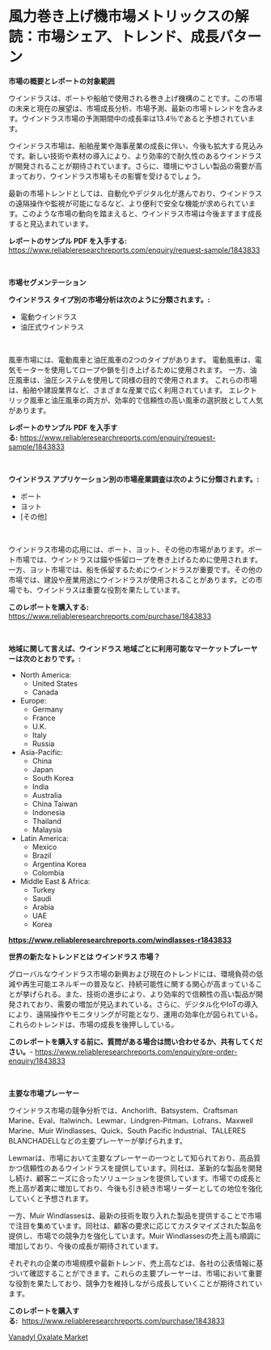 <p><h1>風力巻き上げ機市場メトリックスの解読：市場シェア、トレンド、成長パターン</h1></p><p><strong>市場の概要とレポートの対象範囲</strong></p>
<p><p>ウインドラスは、ボートや船舶で使用される巻き上げ機構のことです。この市場の未来と現在の展望は、市場成長分析、市場予測、最新の市場トレンドを含みます。ウインドラス市場の予測期間中の成長率は13.4％であると予想されています。</p><p>ウインドラス市場は、船舶産業や海事産業の成長に伴い、今後も拡大する見込みです。新しい技術や素材の導入により、より効率的で耐久性のあるウインドラスが開発されることが期待されています。さらに、環境にやさしい製品の需要が高まっており、ウインドラス市場もその影響を受けるでしょう。</p><p>最新の市場トレンドとしては、自動化やデジタル化が進んでおり、ウインドラスの遠隔操作や監視が可能になるなど、より便利で安全な機能が求められています。このような市場の動向を踏まえると、ウインドラス市場は今後ますます成長すると見込まれています。</p></p>
<p><strong>レポートのサンプル PDF を入手する:</strong> <a href="https://www.reliableresearchreports.com/enquiry/request-sample/1843833">https://www.reliableresearchreports.com/enquiry/request-sample/1843833</a></p>
<p>&nbsp;</p>
<p><strong>市場セグメンテーション</strong></p>
<p><strong>ウインドラス タイプ別の市場分析は次のように分類されます。:</strong></p>
<p><ul><li>電動ウインドラス</li><li>油圧式ウインドラス</li></ul></p>
<p>&nbsp;</p>
<p><p>風車市場には、電動風車と油圧風車の2つのタイプがあります。 電動風車は、電気モーターを使用してロープや鎖を引き上げるために使用されます。 一方、油圧風車は、油圧システムを使用して同様の目的で使用されます。 これらの市場は、船舶や建設業界など、さまざまな産業で広く利用されています。 エレクトリック風車と油圧風車の両方が、効率的で信頼性の高い風車の選択肢として人気があります。</p></p>
<p><strong>レポートのサンプル PDF を入手する:</strong>&nbsp;<a href="https://www.reliableresearchreports.com/enquiry/request-sample/1843833">https://www.reliableresearchreports.com/enquiry/request-sample/1843833</a></p>
<p>&nbsp;</p>
<p><strong> ウインドラス アプリケーション別の市場産業調査は次のように分類されます。:</strong></p>
<p><ul><li>ボート</li><li>ヨット</li><li>[その他]</li></ul></p>
<p>&nbsp;</p>
<p><p>ウインドラス市場の応用には、ボート、ヨット、その他の市場があります。ボート市場では、ウインドラスは錨や係留ロープを巻き上げるために使用されます。一方、ヨット市場では、船を係留するためにウインドラスが重要です。その他の市場では、建設や産業用途にウインドラスが使用されることがあります。どの市場でも、ウインドラスは重要な役割を果たしています。</p></p>
<p><strong>このレポートを購入する:</strong>&nbsp; <a href="https://www.reliableresearchreports.com/purchase/1843833">https://www.reliableresearchreports.com/purchase/1843833</a></p>
<p>&nbsp;</p>
<p><strong>地域に関して言えば、ウインドラス 地域ごとに利用可能なマーケットプレーヤーは次のとおりです。:</strong></p>
<p><ul>
    <li>
        North America:
        <ul>
            <li>United States</li>
            <li>Canada</li>
        </ul>
    </li>
    <li>
        Europe:
        <ul>
            <li>Germany</li>
            <li>France</li>
            <li>U.K.</li>
            <li>Italy</li>
            <li>Russia</li>
        </ul>
    </li>
    <li>
        Asia-Pacific:
        <ul>
            <li>China</li>
            <li>Japan</li>
            <li>South Korea</li>
            <li>India</li>
            <li>Australia</li>
            <li>China Taiwan</li>
            <li>Indonesia</li>
            <li>Thailand</li>
            <li>Malaysia</li>
        </ul>
    </li>
    <li>
        Latin America:
        <ul>
            <li>Mexico</li>
            <li>Brazil</li>
            <li>Argentina Korea</li>
            <li>Colombia</li>
        </ul>
    </li>
    <li>
        Middle East & Africa:
        <ul>
            <li>Turkey</li>
            <li>Saudi</li>
            <li>Arabia</li>
            <li>UAE</li>
            <li>Korea</li>
        </ul>
    </li>
    </ul></p>
<p><strong><a href="https://www.reliableresearchreports.com/windlasses-r1843833">https://www.reliableresearchreports.com/windlasses-r1843833</a></strong>&nbsp;</p>
<p><strong>世界の新たなトレンドとは ウインドラス 市場？</strong></p>
<p><p>グローバルなウインドラス市場の新興および現在のトレンドには、環境負荷の低減や再生可能エネルギーの普及など、持続可能性に関する関心が高まっていることが挙げられる。また、技術の進歩により、より効率的で信頼性の高い製品が開発されており、需要の増加が見込まれている。さらに、デジタル化やIoTの導入により、遠隔操作やモニタリングが可能となり、運用の効率化が図られている。これらのトレンドは、市場の成長を後押ししている。</p></p>
<p><strong>このレポートを購入する前に、質問がある場合は問い合わせるか、共有してください。</strong>- <a href="https://www.reliableresearchreports.com/enquiry/pre-order-enquiry/1843833">https://www.reliableresearchreports.com/enquiry/pre-order-enquiry/1843833</a></p>
<p>&nbsp;</p>
<p><strong>主要な市場プレーヤー</strong></p>
<p><p>ウインドラス市場の競争分析では、Anchorlift、Batsystem、Craftsman Marine、Eval、Italwinch、Lewmar、Lindgren-Pitman、Lofrans、Maxwell Marine、Muir Windlasses、Quick、South Pacific Industrial、TALLERES BLANCHADELLなどの主要プレーヤーが挙げられます。</p><p>Lewmarは、市場において主要なプレーヤーの一つとして知られており、高品質かつ信頼性のあるウインドラスを提供しています。同社は、革新的な製品を開発し続け、顧客ニーズに合ったソリューションを提供しています。市場での成長と売上高が着実に増加しており、今後も引き続き市場リーダーとしての地位を強化していくと予想されます。</p><p>一方、Muir Windlassesは、最新の技術を取り入れた製品を提供することで市場で注目を集めています。同社は、顧客の要求に応じてカスタマイズされた製品を提供し、市場での競争力を強化しています。Muir Windlassesの売上高も順調に増加しており、今後の成長が期待されています。</p><p>それぞれの企業の市場規模や最新トレンド、売上高などは、各社の公表情報に基づいて確認することができます。これらの主要プレーヤーは、市場において重要な役割を果たしており、競争力を維持しながら成長していくことが期待されています。</p></p>
<p><strong>このレポートを購入する:</strong>&nbsp;&nbsp;<a href="https://www.reliableresearchreports.com/purchase/1843833">https://www.reliableresearchreports.com/purchase/1843833</a></p>
<p><p><a href="https://noble-drawer-34c.notion.site/Vanadyl-Oxalate-Market-Size-Growing-and-Forecasted-for-period-from-2024-2031-and-provides-complete-f76b5650a26e45a8ba1d92ba202087cf">Vanadyl Oxalate Market</a></p></p>
